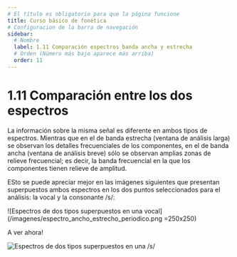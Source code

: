 ```yaml
---
# El título es obligatorio para que la página funcione
title: Curso básico de fonética
# Configuracion de la barra de navegación
sidebar:
  # Nombre
  label: 1.11 Comparación espectros banda ancha y estrecha
  # Orden (Número más bajo aparece más arriba)
  order: 11
---
```

# 1.11 Comparación entre los dos espectros

La información sobre la misma señal es diferente en ambos tipos de espectros. Mientras que en el de banda estrecha (ventana de análisis larga) se observan los detalles frecuenciales de los componentes, en el de banda ancha (ventana de análisis breve) sólo se observan amplias zonas de relieve frecuencial; es decir, la banda frecuencial en la que los componentes tienen relieve de amplitud.

ESto se puede apreciar mejor en las imágenes siguientes que presentan superpuestos ambos espectros en los dos puntos seleccionados para el análisis: la vocal y la consonante /s/:

![Espectros de dos tipos superpuestos en una vocal](/imagenes/espectro_ancho_estrecho_periodico.png =250x250)

A ver ahora!

![Espectros de dos tipos superpuestos en una /s/](/imagenes/espectro_ancho_estrecho_Aperiodico.png)
